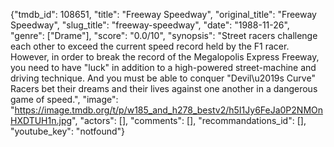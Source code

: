 {"tmdb_id": 108651, "title": "Freeway Speedway", "original_title": "Freeway Speedway", "slug_title": "freeway-speedway", "date": "1988-11-26", "genre": ["Drame"], "score": "0.0/10", "synopsis": "Street racers challenge each other to exceed the current speed record held by the F1 racer. However, in order to break the record of the Megalopolis Express Freeway, you need to have \"luck\" in addition to a high-powered street-machine and driving technique. And you must be able to conquer \"Devil\u2019s Curve\" Racers bet their dreams and their lives against one another in a dangerous game of speed.", "image": "https://image.tmdb.org/t/p/w185_and_h278_bestv2/h5I1Jy6FeJa0P2NMOnHXDTUH1n.jpg", "actors": [], "comments": [], "recommandations_id": [], "youtube_key": "notfound"}